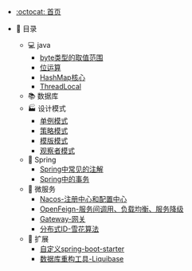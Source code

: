 - [:octocat: 首页](/README)
- :memo: 目录

  - 💻 java
    - [byte类型的取值范围](https://sunhhw.github.io/#/md/idea-plugin/java/2022-03-12-byte类型的取值范围.md)
    - [位运算](https://sunhhw.github.io/#/md/idea-plugin/java/2022-02-12-位运算.md)
    - [HashMap核心](https://sunhhw.github.io/#/md/idea-plugin/java/2022-03-12-HashMap.md)
    - [ThreadLocal](https://sunhhw.github.io/#/md/idea-plugin/java/2022-03-19-ThreadLocal.md)
  - 📚 数据库
  - 🏭 设计模式
    - [单例模式](https://sunhhw.github.io/#/md/idea-plugin/设计模式/2022-03-08-单例模式.md)
    - [策略模式](https://sunhhw.github.io/#/md/idea-plugin/设计模式/2022-03-08-策略模式.md)
    - [模版模式](https://sunhhw.github.io/#/md/idea-plugin/设计模式/2022-03-09-模版模式.md)
    - [观察者模式](https://sunhhw.github.io/#/md/idea-plugin/设计模式/2022-03-24-观察者模式.md)
  - 🌿 Spring
    - [Spring中常见的注解]( https://sunhhw.github.io/#/md/idea-plugin/spring/2022-03-06-Spring中常见注解.md )
    - [Spring中的事务](https://sunhhw.github.io/#/md/idea-plugin/spring/2022-03-06-Spring中事务问题.md)
  - :leaves: 微服务
    - [Nacos-注册中心和配置中心](https://sunhhw.github.io/#/md/idea-plugin/cloud/2022-03-25-Nacos.md)
    - [OpenFeign-服务间调用、负载均衡、服务降级](https://sunhhw.github.io/#/md/idea-plugin/cloud/2022-03-25-OpenFeign.md)
    - [Gateway-网关](https://sunhhw.github.io/#/md/idea-plugin/cloud/2022-03-25-Gateway.md)
    - [分布式ID-雪花算法](https://sunhhw.github.io/#/md/idea-plugin/cloud/2022-03-08-雪花算法.md)
  - 🚌 扩展
    - [自定义spring-boot-starter](https://sunhhw.github.io/#/md/idea-plugin/other/2022-03-22-自定义starter.md)
    - [数据库重构工具-Liquibase](https://sunhhw.github.io/#/md/idea-plugin/other/2022-04-01-Liquibase.md)

